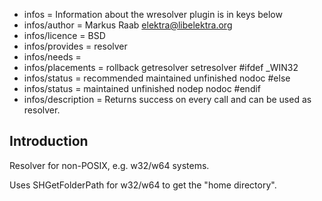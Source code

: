 - infos = Information about the wresolver plugin is in keys below
- infos/author = Markus Raab <elektra@libelektra.org>
- infos/licence = BSD
- infos/provides = resolver
- infos/needs =
- infos/placements = rollback getresolver setresolver
#ifdef _WIN32
- infos/status = recommended maintained unfinished nodoc
#else
- infos/status = maintained unfinished nodep nodoc
#endif
- infos/description = Returns success on every call and can be used as resolver.

## Introduction ##

Resolver for non-POSIX, e.g. w32/w64 systems.

Uses SHGetFolderPath for w32/w64 to get the "home directory".
